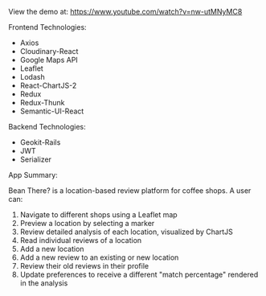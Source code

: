 View the demo at: https://www.youtube.com/watch?v=nw-utMNyMC8

Frontend Technologies: 
- Axios
- Cloudinary-React
- Google Maps API
- Leaflet
- Lodash
- React-ChartJS-2
- Redux
- Redux-Thunk
- Semantic-UI-React

Backend Technologies: 
- Geokit-Rails
- JWT
- Serializer

App Summary:

Bean There? is a location-based review platform for coffee shops. 
A user can:
1. Navigate to different shops using a Leaflet map
2. Preview a location by selecting a marker
3. Review detailed analysis of each location, visualized by ChartJS
4. Read individual reviews of a location
5. Add a new location
6. Add a new review to an existing or new location
7. Review their old reviews in their profile
8. Update preferences to receive a different "match percentage" rendered in the analysis


